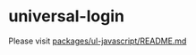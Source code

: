 # universal-login


Please visit [packages/ul-javascript/README.md](https://github.com/atko-cic/universal-login/blob/development/packages/ul-javascript/README.md)
